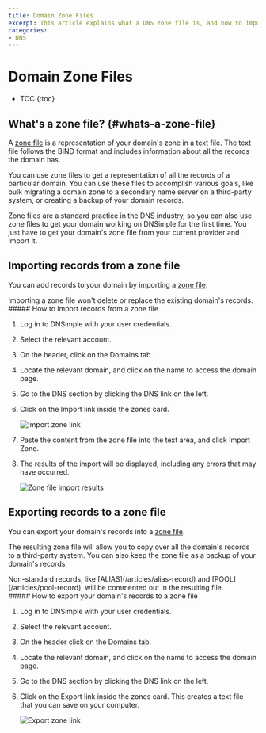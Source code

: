 ```yaml
---
title: Domain Zone Files
excerpt: This article explains what a DNS zone file is, and how to import and export zone text files in DNSimple.
categories:
- DNS
---
```


# Domain Zone Files

* TOC
{:toc}

## What's a zone file? {#whats-a-zone-file}

A [zone file](https://en.wikipedia.org/wiki/Zone_file) is a representation of your domain's zone in a text file. The text file follows the BIND format and includes information about all the records the domain has.

You can use zone files to get a representation of all the records of a particular domain. You can use these files to accomplish various goals, like bulk migrating a domain zone to a secondary name server on a third-party system, or creating a backup of your domain records.

Zone files are a standard practice in the DNS industry, so you can also use zone files to get your domain working on DNSimple for the first time. You just have to get your domain's zone file from your current provider and import it.


## Importing records from a zone file

You can add records to your domain by importing a [zone file](#whats-a-zone-file).

<note>
Importing a zone file won't delete or replace the existing domain's records.
</note>

<div class="section-steps" markdown="1">
##### How to import records from a zone file

1.  Log in to DNSimple with your user credentials.
1.  Select the relevant account.
1.  On the header, click on the <label>Domains</label> tab.
1.  Locate the relevant domain, and click on the name to access the domain page.
1.  Go to the DNS section by clicking the <label>DNS</label> link on the left.
1.  Click on the <label>Import</label> link inside the zones card.

    ![Import zone link](/files/import-zone.png)

1.  Paste the content from the zone file into the text area, and click <label>Import Zone</label>.
1.  The results of the import will be displayed, including any errors that may have occurred.

    ![Zone file import results](/files/zone-import-results.png)

</div>


## Exporting records to a zone file

You can export your domain's records into a [zone file](#whats-a-zone-file).

The resulting zone file will allow you to copy over all the domain's records to a third-party system. You can also keep the zone file as a backup of your domain's records.

<info>
Non-standard records, like [ALIAS](/articles/alias-record) and [POOL](/articles/pool-record), will be commented out in the resulting file.
</info>

<div class="section-steps" markdown="1">
##### How to export your domain's records to a zone file

1.  Log in to DNSimple with your user credentials.
1.  Select the relevant account.
1.  On the header click on the <label>Domains</label> tab.
1.  Locate the relevant domain, and click on the name to access the domain page.
1.  Go to the DNS section by clicking the <label>DNS</label> link on the left.
1.  Click on the <label>Export</label> link inside the zones card. This creates a text file that you can save on your computer.

    ![Export zone link](/files/export-zone.png)
</div>
